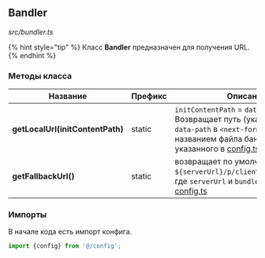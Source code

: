 ## Bandler

_src/bundler.ts_

{% hint style="tip" %}
Класс **Bandler** предназначен для получения URL.
{% endhint %}

### Методы класса

| Название                          | Префикс | Описание метода                                                                                                                                                                                           |
|-----------------------------------|---------|-----------------------------------------------------------------------------------------------------------------------------------------------------------------------------------------------------------|
| **getLocalUrl(initContentPath)**  | static  | `initContentPath` = `data-path="my-path"`. Возвращает путь (указанный в атрибуте `data-path` в `<next-form ...></next-form>` ) с названием файла бандла `bundleName`, указанного в [config.ts](CONFIG.md) |
| **getFallbackUrl()**              | static  | возвращает по умолчанию путь `${serverUrl}/p/client/bundles/${bundleName}`, где `serverUrl` и `bundleName` получены из [config.ts](CONFIG.md)                                                             |

### Импорты

В начале кода есть импорт конфига.

```js
import {config} from '@/config';
```
